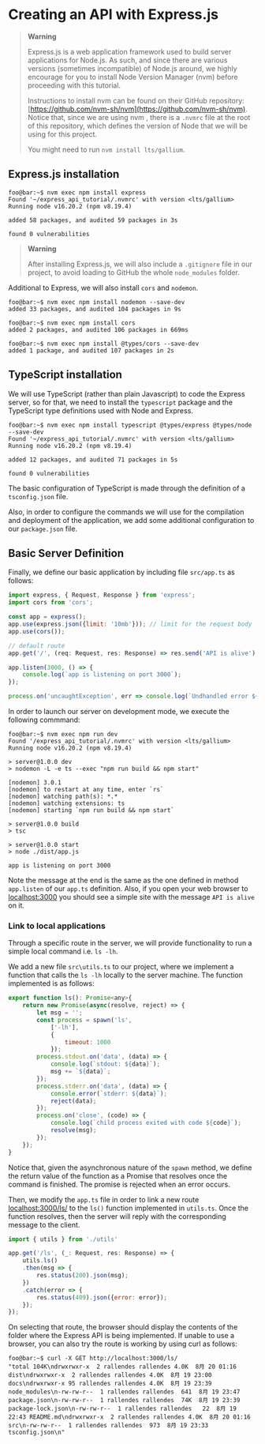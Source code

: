 # Creating an API with Express.js

> **Warning**
>  
> Express.js is a web application framework used to build server applications for Node.js. As such, and since there are various versions (sometimes incompatible) of Node.js around, we highly encourage for you to install Node Version Manager (nvm) before proceeding with this tutorial.
>
> Instructions to install nvm can be found on their GitHub repository: [https://github.com/nvm-sh/nvm](https://github.com/nvm-sh/nvm). Notice that, since we are using nvm , there is a `.nvmrc` file at the root of this repository, which defines the  version of Node that we will be using for this project.
>
> You might need to run `nvm install lts/gallium`.

## Express.js installation

```console
foo@bar:~$ nvm exec npm install express
Found '~/express_api_tutorial/.nvmrc' with version <lts/gallium>
Running node v16.20.2 (npm v8.19.4)

added 58 packages, and audited 59 packages in 3s

found 0 vulnerabilities
```

> **Warning**
>
> After installing Express.js, we will also include a `.gitignore` file in our project, to avoid loading to GitHub the whole `node_modules` folder.

Additional to Express, we will also install `cors` and `nodemon`.

```console
foo@bar:~$ nvm exec npm install nodemon --save-dev
added 33 packages, and audited 104 packages in 9s

foo@bar:~$ nvm exec npm install cors
added 2 packages, and audited 106 packages in 669ms

foo@bar:~$ nvm exec npm install @types/cors --save-dev
added 1 package, and audited 107 packages in 2s
```

## TypeScript installation

We will use TypeScript (rather than plain Javascript) to code the Express server, so for that, we need to install the `typescript` package and the TypeScript type definitions used with Node and Express.

```console
foo@bar:~$ nvm exec npm install typescript @types/express @types/node --save-dev
Found '~/express_api_tutorial/.nvmrc' with version <lts/gallium>
Running node v16.20.2 (npm v8.19.4)

added 12 packages, and audited 71 packages in 5s

found 0 vulnerabilities
```

The basic configuration of TypeScript is made through the definition of a `tsconfig.json` file.

Also, in order to configure the commands we will use for the compilation and deployment of the application, we add some additional configuration to our `package.json` file.

## Basic Server Definition

Finally, we define our basic application by including file `src/app.ts` as follows:

```javascript
import express, { Request, Response } from 'express';
import cors from 'cors';

const app = express();
app.use(express.json({limit: '10mb'})); // limit for the request body
app.use(cors());

// default route
app.get('/', (req: Request, res: Response) => res.send('API is alive') );

app.listen(3000, () => {
	console.log(`app is listening on port 3000`);
});

process.on('uncaughtException', err => console.log(`Undhandled error ${err}`));
```

In order to launch our server on development mode, we execute the following commmand:

```console
foo@bar:~$ nvm exec npm run dev
Found '/express_api_tutorial/.nvmrc' with version <lts/gallium>
Running node v16.20.2 (npm v8.19.4)

> server@1.0.0 dev
> nodemon -L -e ts --exec "npm run build && npm start"

[nodemon] 3.0.1
[nodemon] to restart at any time, enter `rs`
[nodemon] watching path(s): *.*
[nodemon] watching extensions: ts
[nodemon] starting `npm run build && npm start`

> server@1.0.0 build
> tsc

> server@1.0.0 start
> node ./dist/app.js

app is listening on port 3000
```
Note the message at the end is the same as the one defined in method `app.listen` of our `app.ts` definition. Also, if you open your web browser to [localhost:3000](http://localhost:3000) you should see a simple site with the message `API is alive` on it.

### Link to local applications

Through a specific route in the server, we will provide functionality to run a simple local command i.e. `ls -lh`.

We add a new file `src\utils.ts` to our project, where we implement a function that calls the `ls -lh` locally to the server machine. The function implemented is as follows:

```javascript
export function ls(): Promise<any>{
	return new Promise(async(resolve, reject) => {
		let msg = '';
		const process = spawn('ls',
			['-lh'],
			{
				timeout: 1000
			});
		process.stdout.on('data', (data) => {
			console.log(`stdout: ${data}`);
			msg += `${data}`;
		});
		process.stderr.on('data', (data) => {
			console.error(`stderr: ${data}`);
			reject(data);
		});
		process.on('close', (code) => {
			console.log(`child process exited with code ${code}`);
			resolve(msg);
		});
	});
}
```

Notice that, given the asynchronous nature of the `spawn` method, we define the return value of the function as a Promise that resolves once the command is finished. The promise is rejected when an error occurs.

Then, we modify the `app.ts` file in order to link a new route [localhost:3000/ls/](http://localhost:3000/ls) to the `ls()` function implemented in `utils.ts`. Once the function resolves, then the server will reply with the corresponding message to the client.

```javascript
import { utils } from './utils'

app.get('/ls', (_: Request, res: Response) => {
	utils.ls()
	.then(msg => {
		res.status(200).json(msg);
	})
	.catch(error => {
		res.status(409).json({error: error});
	});
});
```

On selecting that route, the browser should display the contents of the folder where the Express API is being implemented. If unable to use a browser, you can also try the route is working by using curl as follows:

```console
foo@bar:~$ curl -X GET http://localhost:3000/ls/
"total 104K\ndrwxrwxr-x  2 rallendes rallendes 4.0K  8月 20 01:16 dist\ndrwxrwxr-x  2 rallendes rallendes 4.0K  8月 19 23:00 docs\ndrwxrwxr-x 95 rallendes rallendes 4.0K  8月 19 23:39 node_modules\n-rw-rw-r--  1 rallendes rallendes  641  8月 19 23:47 package.json\n-rw-rw-r--  1 rallendes rallendes  74K  8月 19 23:39 package-lock.json\n-rw-rw-r--  1 rallendes rallendes   22  8月 19 22:43 README.md\ndrwxrwxr-x  2 rallendes rallendes 4.0K  8月 20 01:16 src\n-rw-rw-r--  1 rallendes rallendes  973  8月 19 23:33 tsconfig.json\n"
```